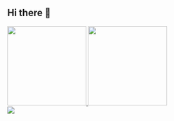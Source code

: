 ## Hi there 👋

<div>
  <a href="https://github.com/FabriciaTrevisan">
  <img height="180em" src="https://github-readme-stats.vercel.app/api?username=FabriciaTrevisan&show_icons=true&theme=tokyonight&include_all_commits=true&count_private=true"/>
  <img height="180em" src="https://github-readme-stats.vercel.app/api/top-langs/?username=FabriciaTrevisan&layout=compact&langs_count=8&theme=tokyonight"/>
</div>
<div>
    <img src="https://img.shields.io/badge/Python-3776AB?style=for-the-badge&logo=python&logoColor=white&quot; alt="Python">
</div>
